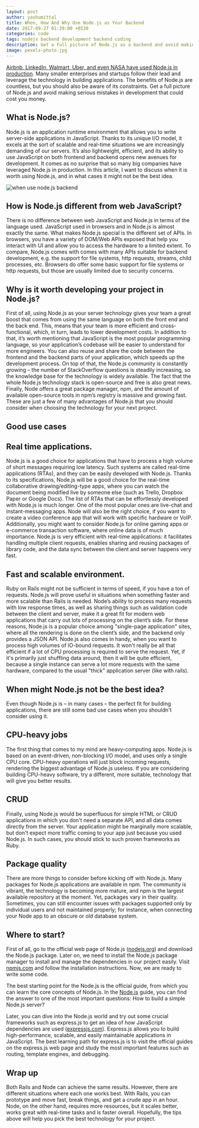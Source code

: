 ```yaml
---
layout: post
author: yashumittal
title: When, How And Why Use Node.js as Your Backend
date: 2017-09-27 01:29:00 +0530
categories: code
tags: nodejs backend development backend coding
description: Get a full picture of Node.js as a backend and avoid making serious mistakes in development that could cost you money.
image: pexels-photo.jpg
---
```


[Airbnb, LinkedIn, Walmart, Uber, and even NASA have used Node.js in production](/10-top-companies-that-used-nodejs-in-production). Many smaller enterprises and startups follow their lead and leverage the technology in building applications. The benefits of Node.js are countless, but you should also be aware of its constraints. Get a full picture of Node.js and avoid making serious mistakes in development that could cost you money.

## What is Node.js?

Node.js is an application runtime environment that allows you to write server-side applications in JavaScript. Thanks to its unique I/O model, it excels at the sort of scalable and real-time situations we are increasingly demanding of our servers.  It’s also lightweight, efficient, and its ability to use JavaScript on both frontend and backend opens new avenues for development. It comes as no surprise that so many big companies have leveraged Node.js in production. In this article, I want to discuss when it is worth using Node.js, and in what cases it might not be the best idea.

![when use node.js backend](//cdn.codecarrot.net/images/4hg8lh9hoxc-crew-486671-edited.jpg)

## How is Node.js different from web JavaScript?

There is no difference between web JavaScript and Node.js in terms of the language used. JavaScript used in browsers and in Node.js is almost exactly the same. What makes Node.js special is the different set of APIs. In browsers, you have a variety of DOM/Web APIs exposed that help you interact with UI and allow you to access the hardware to a limited extent. To compare, Node.js comes with comes with many APIs suitable for backend development, e.g. the support for file systems, http requests, streams, child processes, etc. Browsers do offer some basic support for file systems or http requests, but those are usually limited due to security concerns.

## Why is it worth developing your project in Node.js?

First of all, using Node.js as your server technology gives your team a great boost that comes from using the same language on both the front end and the back end. This, means that your team is more efficient and cross-functional, which, in turn, leads to lower development costs. In addition to that, it’s worth mentioning that JavaScript is the most popular programming language, so your application’s codebase will be easier to understand for more engineers. You can also reuse and share the code between the frontend and the backend parts of your application, which speeds up the development process. On top of that, the Node.js community is constantly growing – the number of StackOverflow questions is steadily increasing, so the knowledge base for the technology is widely available. The fact that the whole Node.js technology stack is open-source and free is also great news. Finally, Node offers a great package manager, npm, and the amount of available open-source tools in npm’s registry is massive and growing fast. These are just a few of many advantages of Node.js that you should consider when choosing the technology for your next project.

## Good use cases

## Real time applications.

Node.js is a good choice for applications that have to process a high volume of short messages requiring low latency. Such systems are called real-time applications (RTAs), and they can be easily developed with Node.js. Thanks to its specifications, Node.js will be a good choice for the real-time collaborative drawing/editing-type apps, where you can watch the document being modified live by someone else (such as Trello, Dropbox Paper or Google Docs).
The list of RTAs that can be effortlessly developed with Node.js is much longer. One of the most popular ones are live-chat and instant-messaging apps. Node will also be the right choice, if you want to create a video conference app that will work with specific hardware or VoIP. Additionally, you might want to consider Node.js for online gaming apps or e-commerce transaction software, where online data is of much importance.
Node.js is very efficient with real-time applications: it facilitates handling multiple client requests, enables sharing and reusing packages of library code, and the data sync between the client and server happens very fast.

## Fast and scalable environment.

Ruby on Rails might not be sufficient in terms of speed, if you have a ton of requests. Node.js will prove useful in situations when something faster and more scalable than Rails is needed. Node’s ability to process many requests with low response times, as well as sharing things such as validation code between the client and server, make it a great fit for modern web applications that carry out lots of processing on the client’s side. For these reasons, Node.js is a popular choice among "single-page application" sites, where all the rendering is done on the client’s side, and the backend only provides a JSON API.
Node.js also comes in handy, when you want to process high volumes of IO-bound requests. It won't really be all that efficient if a lot of CPU processing is required to serve the request. Yet, if it's primarily just shuffling data around, then it will be quite efficient, because a single instance can serve a lot more requests with the same hardware, compared to the usual "thick" application server (like with rails).

## When might Node.js not be the best idea?

Even though Node.js is – in many cases – the perfect fit for building applications, there are still some bad use cases when you shouldn't consider using it.

## CPU-heavy jobs

The first thing that comes to my mind are heavy-computing apps. Node.js is based on an event-driven, non-blocking I/O model, and uses only a single CPU core. CPU-heavy operations will just block incoming requests, rendering the biggest advantage of Node.js useless. If you are considering building CPU-heavy software, try a different, more suitable, technology that will give you better results.

## CRUD

Finally, using Node.js would be superfluous for simple HTML or CRUD applications in which you don't need a separate API, and all data comes directly from the server. Your application might be marginally more scalable, but don't expect more traffic coming to your app just because you used Node.js. In such cases, you should stick to such proven frameworks as Ruby.

## Package quality

There are more things to consider before kicking off with Node.js. Many packages for Node.js applications are available in npm. The community is vibrant, the technology is becoming more mature, and npm is the largest available repository at the moment. Yet, packages vary in their quality. Sometimes, you can still encounter issues with packages supported only by individual users and not maintained properly; for instance, when connecting your Node app to an obscure or old database system.

## Where to start?

First of all, go to the official web page of Node.js ([nodejs.org](//nodejs.org/)) and download the Node.js package. Later on, we need to install the Node.js package manager to install and manage the dependencies in our project easily. Visit [npmjs.com](//www.npmjs.com/) and follow the installation instructions. Now, we are ready to write some code.

The best starting point for the Node.js is the official guide, from which you can learn the core concepts of Node.js. In the [Node.js](//nodejs.org/en/docs/guides/getting-started-guide/) guide, you can find the answer to one of the most important questions: How to build a simple Node.js server?

Later, you can dive into the Node.js world and try out some crucial frameworks such as express.js to get an idea of how JavaScript dependencies are used ([expressjs.com](//expressjs.com/)). Express.js allows you to build high-performance, scalable, and easily maintainable applications in JavaScript. The best learning path for express.js is to visit the official guides on the express.js web page and study the most important features such as routing, template engines, and debugging.

## Wrap up

Both Rails and Node can achieve the same results. However, there are different situations where each one works best. With Rails, you can prototype and move fast, break things, and get a crude app in an hour. Node, on the other hand, requires more resources, but it scales better, works great with real-time tasks and is faster overall. Hopefully, the tips above will help you pick the best technology for your project.
